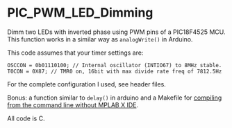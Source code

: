 # PIC_PWM_LED_Dimming
Dimm two LEDs with inverted phase using PWM pins of a PIC18F4525 MCU.
This function works in a similar way as `analogWrite()` in Arduino.

This code assumes that your timer settings are:
```
OSCCON = 0b01110100; // Internal oscillator (INTIO67) to 8MHz stable.
T0CON = 0X87; // TMR0 on, 16bit with max divide rate freq of 7812.5Hz
```

For the complete configuration I used, see header files.

Bonus: a function similar to `delay()` in arduino and a Makefile for [compiling from the command line without MPLAB X IDE](https://github.com/oliver-almaraz/PIC_display_binary_leds#compiling-with-mplab--xc8-using-only-the-command-line-interface).

All code is C.
